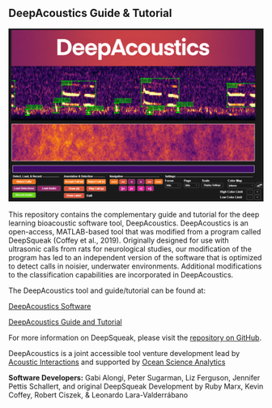 ## DeepAcoustics Guide & Tutorial

![](images/DA_OpeningScreen.png)

This repository contains the complementary guide and tutorial for the deep learning bioacoustic software tool, DeepAcoustics. DeepAcoustics is an open-access, MATLAB-based tool that was modified from a program called DeepSqueak (Coffey et al., 2019). Originally designed for use with ultrasonic calls from rats for neurological studies, our modification of the program has led to an independent version of the software that is optimized to detect calls in noisier, underwater environments. Additional modifications to the classification capabilities are incorporated in DeepAcoustics.

The DeepAcoustics tool and guide/tutorial can be found at:

[DeepAcoustics Software](https://github.com/Ocean-Science-Analytics/DeepAcoustics)

[DeepAcoustics Guide and Tutorial](https://ocean-science-analytics.github.io/DeepAcoustics_Guide_and_Tutorial/DA.html)

For more information on DeepSqueak, please visit the [repository on GitHub](https://github.com/DrCoffey/DeepSqueak).

DeepAcoustics is a joint accessible tool venture development lead by [Acoustic Interactions](https://acousticinteractions.org/) and supported by [Ocean Science Analytics](https://www.oceanscienceanalytics.com/)

**Software Developers:** Gabi Alongi, Peter Sugarman, Liz Ferguson, Jennifer Pettis Schallert, and original DeepSqueak Development by Ruby Marx, Kevin Coffey, Robert Ciszek, & Leonardo Lara-Valderrábano
